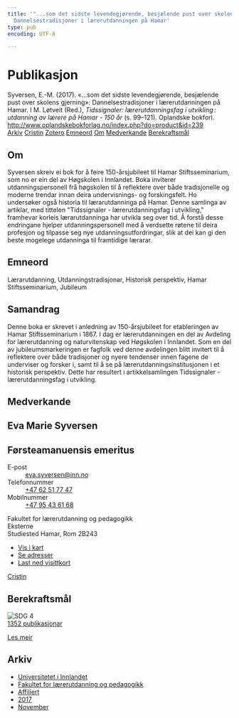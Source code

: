 ```yaml
---
title: '"...som det sidste levendegjørende, besjælende pust over skolens gjerning":
  Dannelsestradisjoner i lærerutdanningen på Hamar'
type: pub
encoding: UTF-8

---
```

<h1>Publikasjon</h1>
<article id="csl-bib-container-63GLJHW9" class="csl-bib-container">
  <div class="csl-bib-body"> <div class="csl-entry">Syversen, E.-M. (2017). «...som det sidste levendegjørende, besjælende pust over skolens gjerning»: Dannelsestradisjoner i lærerutdanningen på Hamar. I M. Løtveit (Red.), <i>Tidssignaler: lærerutdanningsfag i utvikling : utdanning av lærere på Hamar - 150 år</i> (s. 99–121). Oplandske bokforl. <a href="http://www.oplandskebokforlag.no/index.php?do=product&#38;id=239">http://www.oplandskebokforlag.no/index.php?do=product&#38;id=239</a></div> </div>
  <div class="csl-bib-buttons">
    <a href="#taxonomy-article-63GLJHW9" alt="archive" class="csl-bib-button">Arkiv</a>
    <a href="https://app.cristin.no/results/show.jsf?id=1519626" alt="Cristin" class="csl-bib-button">Cristin</a>
    <a href="http://zotero.org/groups/5881554/items/63GLJHW9" alt="Zotero" class="csl-bib-button">Zotero</a>
    <a href="#keywords-article-63GLJHW9" alt="keywords" class="csl-bib-button">Emneord</a>
    <a href="#about-article-63GLJHW9" alt="about_pub" class="csl-bib-button">Om</a>
    <a href="#contributors-article-63GLJHW9" alt="contributors" class="csl-bib-button">Medverkande</a>
    <a href="#sdg-article-63GLJHW9" alt="sdg" class="csl-bib-button">Berekraftsmål</a>
  </div>
  <div id="csl-bib-meta-container-63GLJHW9"></div>
</article>
<div id="csl-bib-meta-63GLJHW9" class="csl-bib-meta">
  <article id="about-article-63GLJHW9" class="about_pub-article">
    <h1>Om</h1>
    Syversen skreiv ei bok for å feire 150-årsjubileet til Hamar Stiftsseminarium, som no er ein del av Høgskolen i Innlandet. Boka inviterer utdanningspersonell frå høgskolen til å reflektere over både tradisjonelle og moderne trendar innan deira undervisnings- og forskingsfelt. Ho undersøker også historia til lærarutdanninga på Hamar. Denne samlinga av artiklar, med tittelen "Tidssignaler - lærerutdanningsfag i utvikling," framhevar korleis lærarutdanninga har utvikla seg over tid. Å forstå desse endringane hjelper utdanningspersonell med å verdsette røtene til deira profesjon og tilpasse seg nye utdanningsutfordringar, slik at dei kan gi den beste mogelege utdanninga til framtidige lærarar.
  </article>
  <article id="keywords-article-63GLJHW9" class="keywords-article">
    <h1>Emneord</h1>
    Lærarutdanning, Utdanningstradisjonar, Historisk perspektiv, Hamar Stiftsseminarium, Jubileum
  </article>
  <article id="abstract-article-63GLJHW9" class="abstract-article">
    <h1>Samandrag</h1>
    Denne boka er skrevet i anledning av 150-årsjubileet for etableringen av Hamar Stiftsseminarium i 1867. I dag er lærerutdanningen en del av Avdeling for lærerutdanning og naturvitenskap ved Høgskolen i Innlandet. Som en del av jubileumsmarkeringen er fagfolk ved denne avdelingen blitt invitert til å reflektere over både tradisjoner og nyere tendenser innen fagene de underviser og forsker i, samt til å se på lærerutdanningsinstitusjonen i et historisk perspektiv. Dette har resultert i artikkelsamlingen Tidssignaler - lærerutdanningsfag i utvikling.
  </article>
  <article id="contributors-article-63GLJHW9" class="contributors-article">
    <h1>Medverkande</h1>
    <div class="personas"> <div class="vrtx-hinn-person-card"> <div class="photo"> <i class="lar la-user-circle missing-person"></i> </div> <div class="info"> <hgroup><h1>Eva Marie Syversen</h1> <h2>Førsteamanuensis emeritus</h2> </hgroup><dl> <dt>E-post</dt> <dd> <a href="mailto:eva.syversen@inn.no">eva.syversen@inn.no</a> </dd> <dt>Telefonnummer</dt> <dd><a href="tel:+4762517747"> +47 62 51 77 47 </a></dd> <dt>Mobilnummer</dt> <dd><a href="tel:+4795436168"> +47 95 43 61 68 </a></dd> </dl> <p> Fakultet for lærerutdanning og pedagogikk<br> Eksterne<br> Studiested Hamar, Rom 2B243 </p> <ul class="vrtx-hinn-links"> <li><a href="https://www.google.com/maps?q=60.796320,%2011.074390">Vis i kart</a></li> <li><a href="https://www.inn.no/finn-en-ansatt/eva-syversen.html#vrtx-hinn-addresses">Se adresser</a></li> <li><a href="https://www.inn.no/finn-en-ansatt/eva-syversen.html?vrtx=vcf">Last ned visittkort</a></li> </ul> </div> </div> <a href="https://app.cristin.no/persons/show.jsf?id=100353" alt="Cristin URL" class="personas-cristin">Cristin</a> </div>
  </article>
  <article id="sdg-article-63GLJHW9" class="sdg-article">
    <h1>Berekraftsmål</h1>
    <div class="sdg-container"><div id="sdg4" class="sdg">
        <img src="{{< params subfolder >}}images/sdg/sdg04_nn.png" class="image" alt="SDG 4">
        <div class="sdg-overlay">
          <a href="/nn/archive/?key=?sdg=4#archive" class="sdg-publication-count"><span>1352</span> publikasjonar</a>
          <p><a href="https://fn.no/om-fn/fns-baerekraftsmaal/god-utdanning?lang=nno-NO" class="sdg-read-more">Les meir</a></p>
        </div>
      </div></div>
  </article>
  <article id="taxonomy-article-63GLJHW9" class="taxonomy-article">
    <h1>Arkiv</h1>
    <ul>
      <li>
        <a href="/nn/archive/?key=3DCRN523">Universitetet i Innlandet</a>
      </li>
      <li>
        <a href="/nn/archive/?key=WYNZA47F">Fakultet for lærerutdanning og pedagogikk</a>
      </li>
      <li>
        <a href="/nn/archive/?key=2ZAN5K7T">Affiliert</a>
      </li>
      <li>
        <a href="/nn/archive/?key=6HCJH8II">2017</a>
      </li>
      <li>
        <a href="/nn/archive/?key=9736EY43">November</a>
      </li>
    </ul>
  </article>
</div>
